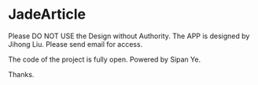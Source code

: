 # JadeArticle

Please DO NOT USE the Design without Authority. The APP is designed by Jihong Liu. 
Please send email for access.

The code of the project is fully open.
Powered by Sipan Ye.

Thanks.
